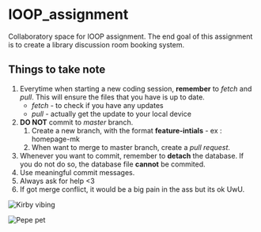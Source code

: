 # IOOP_assignment
  Collaboratory space for IOOP assignment. The end goal of this assignment is to create a library discussion room booking system.

## Things to take note
1. Everytime when starting a new coding session, **remember** to _fetch_ and _pull_. This will ensure the files that you have is up to date. 
    * _fetch_ - to check if you have any updates
    * _pull_ - actually get the update to your local device
2. **DO NOT** commit to *master* branch. 
    1. Create a new branch, with the format **feature-__intials__** - ex : homepage-mk
    2. When want to merge to master branch, create a *pull request*.
3. Whenever you want to commit, remember to **detach** the database. If you do not do so, the database file **cannot** be commited.
4. Use meaningful commit messages. 
5. Always ask for help <3
6. If got merge conflict, it would be a big pain in the ass but its ok UwU. 


![Kirby vibing][kirby]


![Pepe pet][pepe] 

[kirby]: https://media.tenor.com/images/e899ade51aa660a472a0e1ff456dc262/tenor.gif
[pepe]: https://media1.tenor.com/images/94d491b59a4227d8817e90b83e5fb1dd/tenor.gif?itemid=17563328
